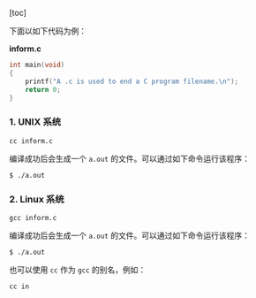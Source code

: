 [toc]

下面以如下代码为例：

**inform.c**

```c
int main(void)
{
    printf("A .c is used to end a C program filename.\n");
    return 0;
}
```



### 1. UNIX 系统

```shell
cc inform.c
```

编译成功后会生成一个 `a.out` 的文件。可以通过如下命令运行该程序：

```shell
$ ./a.out
```

### 2. Linux 系统

```shell
gcc inform.c
```

编译成功后会生成一个 `a.out` 的文件。可以通过如下命令运行该程序：

```shell
$ ./a.out
```

也可以使用 `cc` 作为 `gcc` 的别名，例如：

```shell
cc in
```

